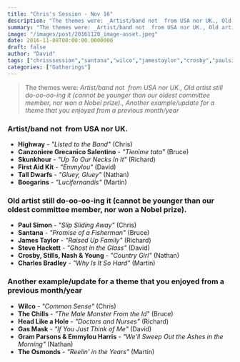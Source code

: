 ```yaml
---
title: "Chris's Session - Nov 16"
description: "The themes were: _Artist/band not  from USA nor UK., Old artist still do-oo-oo-ing it (cannot be younger than our oldest committee member, nor won a Nobel prize)., Another example/update for a theme that you enjoyed from a previous month/year_"
summary: "The themes were: _Artist/band not  from USA nor UK., Old artist still do-oo-oo-ing it (cannot be younger than our oldest committee member, nor won a Nobel prize)., Another example/update for a theme that you enjoyed from a previous month/year_"
image: "/images/post/20161120_image-asset.jpeg"
date: 2016-11-08T00:00:00.0000000
draft: false
author: "David"
tags: ["chrisssession","santana","wilco","jamestaylor","crosby","paulsimon","thechills","stills","nashandyoung","canzonieregrecanicosalentino","talldwarfs","firstaidkit","highway","gasmask","skunkhour","boogarins","theosmonds","stevehackett","headlikeahole","charlesbradley","gramparsonsandemmylouharris"]
categories: ["Gatherings"]
---
```

> The themes were: _Artist/band not  from USA nor UK., Old artist still do-oo-oo-ing it (cannot be younger than our oldest committee member, nor won a Nobel prize)., Another example/update for a theme that you enjoyed from a previous month/year_
### Artist/band not  from USA nor UK.
- **Highway** - _"Listed to the Band"_ (Chris)
- **Canzoniere Grecanico Salentino** - _"Tienime tata"_ (Bruce)
- **Skunkhour** - _"Up To Our Necks In It"_ (Richard)
- **First Aid Kit** - _"Emmylou"_ (David)
- **Tall Dwarfs** - _"Gluey, Gluey"_ (Nathan)
- **Boogarins** - _"Lucifernandis"_ (Martin)
### Old artist still do-oo-oo-ing it (cannot be younger than our oldest committee member, nor won a Nobel prize).
- **Paul Simon** - _"Slip Sliding Away"_ (Chris)
- **Santana** - _"Promise of a Fisherman"_ (Bruce)
- **James Taylor** - _"Raised Up Family"_ (Richard)
- **Steve Hackett** - _"Ghost in the Glass"_ (David)
- **Crosby, Stills, Nash & Young** - _"Country Girl"_ (Nathan)
- **Charles Bradley** - _"Why Is It So Hard"_ (Martin)
### Another example/update for a theme that you enjoyed from a previous month/year
- **Wilco** - _"Common Sense"_ (Chris)
- **The Chills** - _"The Male Monster From the Id"_ (Bruce)
- **Head Like a Hole** - _"Doctors and Nurses"_ (Richard)
- **Gas Mask** - _"If You Just Think of Me"_ (David)
- **Gram Parsons & Emmylou Harris** - _"We'll Sweep Out the Ashes in the Morning"_ (Nathan)
- **The Osmonds** - _"Reelin' in the Years"_ (Martin)
